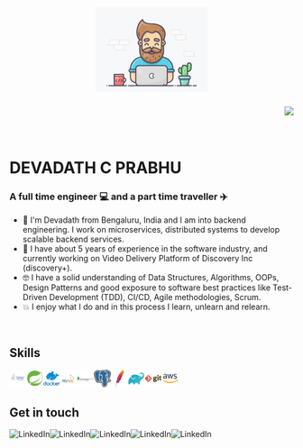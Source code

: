 <p align="center">
<img
  src="./dev-with-beard.gif"
  heigth="20px" width="200px" />
</p>

### <div align="right">![](https://komarev.com/ghpvc/?username=devadathprabhu&color=yellow)</div>
<br/>

# DEVADATH C PRABHU

### A full time engineer 💻 and a part time traveller ✈️ 
- 👋 I'm Devadath from Bengaluru, India and I am into backend engineering. I work on microservices, distributed systems to develop scalable backend services.  <br/>
- 🏢 I have about 5 years of experience in the software industry, and currently working on Video Delivery Platform of Discovery Inc (discovery+). <br/>
- 🤓 I have a solid understanding of Data Structures, Algorithms, OOPs, Design Patterns and good exposure to software best practices like Test-Driven Development (TDD), CI/CD, Agile methodologies, Scrum.
- 💥 I enjoy what I do and in this process I learn, unlearn and relearn.

<br/>

## Skills

<img align="left" alt="Java" width="30px" src="https://raw.githubusercontent.com/github/explore/80688e429a7d4ef2fca1e82350fe8e3517d3494d/topics/java/java.png" />
<img align="left" alt="Spring Boot" width="30px" src="https://raw.githubusercontent.com/github/explore/80688e429a7d4ef2fca1e82350fe8e3517d3494d/topics/spring-boot/spring-boot.png" />
<img align="left" alt="Docker" width="30px" src="https://raw.githubusercontent.com/github/explore/80688e429a7d4ef2fca1e82350fe8e3517d3494d/topics/docker/docker.png" />
<img align="left" alt="Mysql" width="30px" src="https://raw.githubusercontent.com/github/explore/80688e429a7d4ef2fca1e82350fe8e3517d3494d/topics/mysql/mysql.png" />
<img align="left" alt="MongoDB" width="30px" src="https://raw.githubusercontent.com/github/explore/80688e429a7d4ef2fca1e82350fe8e3517d3494d/topics/mongodb/mongodb.png" />
<img align="left" alt="Postgresql" width="30px" src="https://raw.githubusercontent.com/github/explore/80688e429a7d4ef2fca1e82350fe8e3517d3494d/topics/postgresql/postgresql.png" />
<img align="left" alt="Maven" width="30px" src="https://raw.githubusercontent.com/github/explore/80688e429a7d4ef2fca1e82350fe8e3517d3494d/topics/maven/maven.png" />
<img align="left" alt="Gradle" width="30px" src="https://raw.githubusercontent.com/github/explore/fbceb94436312b6dacde68d122a5b9c7d11f9524/topics/gradle/gradle.png" />
<img align="left" alt="Git" width="30px" src="https://raw.githubusercontent.com/github/explore/80688e429a7d4ef2fca1e82350fe8e3517d3494d/topics/git/git.png" />
<img align="left" alt="AWS" width="30px" src="https://raw.githubusercontent.com/github/explore/fbceb94436312b6dacde68d122a5b9c7d11f9524/topics/aws/aws.png" />


<br/>
<br/>

## Get in touch

[<img align="left" alt="LinkedIn" src="https://img.shields.io/badge/linkedin-%230077B5.svg?&style=for-the-badge&logo=linkedin&logoColor=white" />][linkedin]

[<img align="left" alt="LinkedIn" src="https://img.shields.io/badge/Medium-12100E?style=for-the-badge&logo=medium&logoColor=white" />][medium]

[<img align="left" alt="LinkedIn" src="https://img.shields.io/badge/Blogger-FF5722?style=for-the-badge&logo=blogger&logoColor=white" />][blogger]

[<img align="left" alt="LinkedIn" src="https://img.shields.io/badge/Instagram-E4405F?style=for-the-badge&logo=instagram&logoColor=white" />][instagram]

[<img align="left" alt="LinkedIn" src="https://img.shields.io/badge/Twitter-1DA1F2?style=for-the-badge&logo=twitter&logoColor=white" />][twitter]


[linkedin]: https://www.linkedin.com/in/devadathprabhu/
[medium]: https://dcprabhu.medium.com/
[blogger]: http://dptravellogs.blogspot.com/
[instagram]: https://www.instagram.com/dprabhu31/
[twitter]: https://twitter.com/dprabhu31

<!-- Emojis collected from here: https://github.com/ikatyang/emoji-cheat-sheet/blob/master/README.md -->

<!-- Badges collected from here: https://github.com/alexandresanlim/Badges4-README.md-Profile -->
